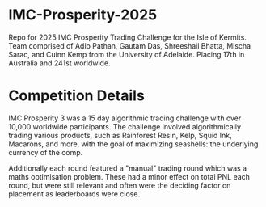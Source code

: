 # IMC-Prosperity-2025
Repo for 2025 IMC Prosperity Trading Challenge for the Isle of Kermits. Team comprised of Adib Pathan, Gautam Das, Shreeshail Bhatta, Mischa Sarac, and Cuinn Kemp from the University of Adelaide. Placing 17th in Australia and 241st worldwide. 

# Competition Details
IMC Prosperity 3 was a 15 day algorithmic trading challenge with over 10,000 worldwide participants. The challenge involved algorithmically trading various products, such as Rainforest Resin, Kelp, Squid Ink, Macarons, and more, with the goal of maximizing seashells: the underlying currency of the comp. 

Additionally each round featured a "manual" trading round which was a maths optimisation problem. These had a minor effect on total PNL each round, but were still relevant and often were the deciding factor on placement as leaderboards were close.


